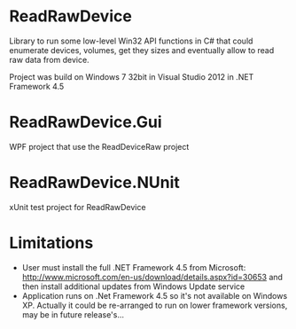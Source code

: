 ReadRawDevice
=============
	
 Library to run some low-level Win32 API functions in C# that could enumerate devices, volumes, get they sizes and eventually allow to read raw data from device.

 Project was build on Windows 7 32bit in Visual Studio 2012 in .NET Framework 4.5


ReadRawDevice.Gui
=================

 WPF project that use the ReadDeviceRaw project


ReadRawDevice.NUnit
===================

 xUnit test project for ReadRawDevice


Limitations
===========

* User must install the full .NET Framework 4.5 from Microsoft:  http://www.microsoft.com/en-us/download/details.aspx?id=30653 and then install additional updates from Windows Update service
* Application runs on .Net Framework 4.5 so it's not available on Windows XP. Actually it could be re-arranged to run on lower framework versions, may be in future release's...

